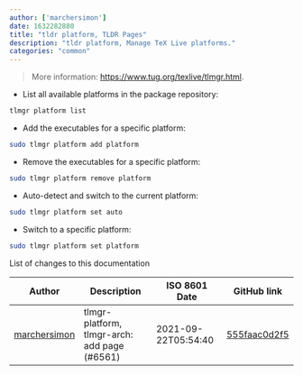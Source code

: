 ```yaml
---
author: ['marchersimon']
date: 1632282880
title: "tldr platform, TLDR Pages"
description: "tldr platform, Manage TeX Live platforms."
categories: "common"
---
```

> More information: <https://www.tug.org/texlive/tlmgr.html>.

- List all available platforms in the package repository:

```bash
tlmgr platform list
```

- Add the executables for a specific platform:

```bash
sudo tlmgr platform add platform
```

- Remove the executables for a specific platform:

```bash
sudo tlmgr platform remove platform
```

- Auto-detect and switch to the current platform:

```bash
sudo tlmgr platform set auto
```

- Switch to a specific platform:

```bash
sudo tlmgr platform set platform
```
List of changes to this documentation


Author | Description | ISO 8601 Date | GitHub link
------|-----|-----|-----
[marchersimon](mailto:50295997+marchersimon@users.noreply.github.com) | tlmgr-platform, tlmgr-arch: add page (#6561) | 2021-09-22T05:54:40 | [555faac0d2f5](https://github.com/tldr-pages/tldr/commit/555faac0d2f5943e8f0969f980b941ddb1089b11)

